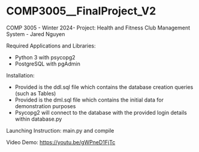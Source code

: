 # COMP3005__FinalProject_V2
COMP 3005 - Winter 2024- Project: Health and Fitness Club Management System - Jared Nguyen

Required Applications and Libraries:
- Python 3 with psycopg2 
- PostgreSQL with pgAdmin

Installation: 
- Provided is the ddl.sql file which contains the database creation queries (such as Tables)
- Provided is the dml.sql file which contains the initial data for demonstration purposes
- Psycopg2 will connect to the database with the provided login details within database.py

Launching Instruction:
main.py and compile

Video Demo: https://youtu.be/gWPneD1FjTc
